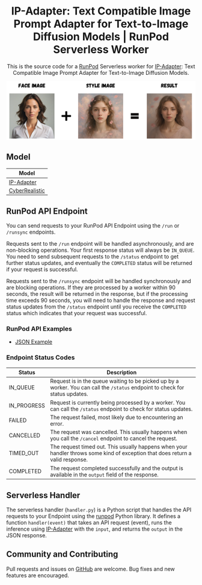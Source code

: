 <div align="center">

# IP-Adapter: Text Compatible Image Prompt Adapter for Text-to-Image Diffusion Models | RunPod Serverless Worker

This is the source code for a [RunPod](https://runpod.io?ref=2xxro4sy)
Serverless worker for [IP-Adapter](https://github.com/tencent-ailab/IP-Adapter):
Text Compatible Image Prompt Adapter for Text-to-Image Diffusion Models.

<img src="assets/example.png">

</div>

## Model

| Model                                                       | 
|-------------------------------------------------------------|
| [IP-Adapter](https://huggingface.co/h94/IP-Adapter) |
| [CyberRealistic](https://huggingface.co/cyberdelia/CyberRealistic)

## RunPod API Endpoint

You can send requests to your RunPod API Endpoint using the `/run`
or `/runsync` endpoints.

Requests sent to the `/run` endpoint will be handled asynchronously,
and are non-blocking operations.  Your first response status will always
be `IN_QUEUE`.  You need to send subsequent requests to the `/status`
endpoint to get further status updates, and eventually the `COMPLETED`
status will be returned if your request is successful.

Requests sent to the `/runsync` endpoint will be handled synchronously
and are blocking operations.  If they are processed by a worker within
90 seconds, the result will be returned in the response, but if
the processing time exceeds 90 seconds, you will need to handle the
response and request status updates from the `/status` endpoint until
you receive the `COMPLETED` status which indicates that your request
was successful.

### RunPod API Examples

* [JSON Example](docs/generate.md)

### Endpoint Status Codes

| Status      | Description                                                                                                                     |
|-------------|---------------------------------------------------------------------------------------------------------------------------------|
| IN_QUEUE    | Request is in the queue waiting to be picked up by a worker.  You can call the `/status` endpoint to check for status updates.  |
| IN_PROGRESS | Request is currently being processed by a worker.  You can call the `/status` endpoint to check for status updates.             |
| FAILED      | The request failed, most likely due to encountering an error.                                                                   |
| CANCELLED   | The request was cancelled.  This usually happens when you call the `/cancel` endpoint to cancel the request.                    |
| TIMED_OUT   | The request timed out.  This usually happens when your handler throws some kind of exception that does return a valid response. |
| COMPLETED   | The request completed successfully and the output is available in the `output` field of the response.                           |

## Serverless Handler

The serverless handler (`handler.py`) is a Python script that handles
the API requests to your Endpoint using the [runpod](https://github.com/runpod/runpod-python)
Python library.  It defines a function `handler(event)` that takes an
API request (event), runs the inference using [IP-Adapter](
https://github.com/tencent-ailab/IP-Adapter) with the `input`, and returns
the `output` in the JSON response.

## Community and Contributing

Pull requests and issues on [GitHub](https://github.com/thoriqtau/serverless-stable_diffusion-ipadapter)
are welcome. Bug fixes and new features are encouraged.
